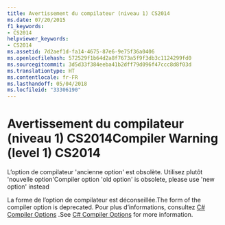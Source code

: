 ```yaml
---
title: Avertissement du compilateur (niveau 1) CS2014
ms.date: 07/20/2015
f1_keywords:
- CS2014
helpviewer_keywords:
- CS2014
ms.assetid: 7d2aef1d-fa14-4675-87e6-9e75f36a0406
ms.openlocfilehash: 572529f1b64d2a8f7673a5f9f3db3c1124299fd0
ms.sourcegitcommit: 3d5d33f384eeba41b2dff79d096f47ccc8d8f03d
ms.translationtype: HT
ms.contentlocale: fr-FR
ms.lasthandoff: 05/04/2018
ms.locfileid: "33306190"
---
```

# <a name="compiler-warning-level-1-cs2014"></a><span data-ttu-id="37e97-102">Avertissement du compilateur (niveau 1) CS2014</span><span class="sxs-lookup"><span data-stu-id="37e97-102">Compiler Warning (level 1) CS2014</span></span>
<span data-ttu-id="37e97-103">L’option de compilateur 'ancienne option' est obsolète. Utilisez plutôt 'nouvelle option'</span><span class="sxs-lookup"><span data-stu-id="37e97-103">Compiler option 'old option' is obsolete, please use 'new option' instead</span></span>  
  
 <span data-ttu-id="37e97-104">La forme de l’option de compilateur est déconseillée.</span><span class="sxs-lookup"><span data-stu-id="37e97-104">The form of the compiler option is deprecated.</span></span> <span data-ttu-id="37e97-105">Pour plus d’informations, consultez [C# Compiler Options](../../csharp/language-reference/compiler-options/index.md) .</span><span class="sxs-lookup"><span data-stu-id="37e97-105">See [C# Compiler Options](../../csharp/language-reference/compiler-options/index.md) for more information.</span></span>
